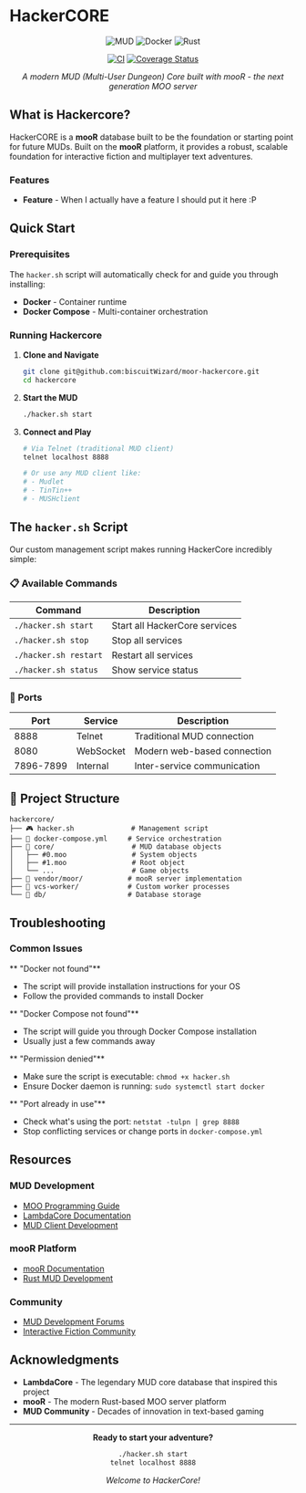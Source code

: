 # HackerCORE

<div align="center">

![MUD](https://img.shields.io/badge/MUD-Multi--User%20Dungeon-blue?style=for-the-badge&logo=terminal)
![Docker](https://img.shields.io/badge/Docker-Ready-2496ED?style=for-the-badge&logo=docker)
![Rust](https://img.shields.io/badge/Powered%20by-Rust-orange?style=for-the-badge&logo=rust)

[![CI](https://github.com/biscuitWizard/moor-hackercore/actions/workflows/ci.yml/badge.svg)](https://github.com/biscuitWizard/moor-hackercore/actions/workflows/ci.yml)
[![Coverage Status](https://coveralls.io/repos/github/biscuitWizard/moor-hackercore/badge.svg?branch=main)](https://coveralls.io/github/biscuitWizard/moor-hackercore?branch=main)

*A modern MUD (Multi-User Dungeon) Core built with mooR - the next generation MOO server*

</div>

## What is Hackercore?

HackerCORE is a **mooR** database built to be the foundation or starting point for future MUDs. Built on the **mooR** platform, it provides a robust, scalable foundation for interactive fiction and multiplayer text adventures.

### Features

- **Feature** - When I actually have a feature I should put it here :P

## Quick Start

### Prerequisites

The `hacker.sh` script will automatically check for and guide you through installing:

- **Docker** - Container runtime
- **Docker Compose** - Multi-container orchestration

### Running Hackercore

1. **Clone and Navigate**
   ```bash
   git clone git@github.com:biscuitWizard/moor-hackercore.git
   cd hackercore
   ```

2. **Start the MUD**
   ```bash
   ./hacker.sh start
   ```

3. **Connect and Play**
   ```bash
   # Via Telnet (traditional MUD client)
   telnet localhost 8888
   
   # Or use any MUD client like:
   # - Mudlet
   # - TinTin++
   # - MUSHclient
   ```

## The `hacker.sh` Script

Our custom management script makes running HackerCore incredibly simple:

### 📋 Available Commands

| Command | Description |
|---------|-------------|
| `./hacker.sh start` | Start all HackerCore services |
| `./hacker.sh stop` | Stop all services |
| `./hacker.sh restart` | Restart all services |
| `./hacker.sh status` | Show service status |

### 🔌 Ports

| Port | Service | Description |
|------|---------|-------------|
| 8888 | Telnet | Traditional MUD connection |
| 8080 | WebSocket | Modern web-based connection |
| 7896-7899 | Internal | Inter-service communication |

## 📁 Project Structure

```
hackercore/
├── 🎮 hacker.sh              # Management script
├── 🐳 docker-compose.yml     # Service orchestration
├── 📂 core/                   # MUD database objects
│   ├── #0.moo                # System objects
│   ├── #1.moo                # Root object
│   └── ...                   # Game objects
├── 📂 vendor/moor/           # mooR server implementation
├── 📂 vcs-worker/            # Custom worker processes
└── 📂 db/                    # Database storage
```

## Troubleshooting

### Common Issues

** "Docker not found"**
- The script will provide installation instructions for your OS
- Follow the provided commands to install Docker

** "Docker Compose not found"**
- The script will guide you through Docker Compose installation
- Usually just a few commands away

** "Permission denied"**
- Make sure the script is executable: `chmod +x hacker.sh`
- Ensure Docker daemon is running: `sudo systemctl start docker`

** "Port already in use"**
- Check what's using the port: `netstat -tulpn | grep 8888`
- Stop conflicting services or change ports in `docker-compose.yml`

## Resources

### MUD Development
- [MOO Programming Guide](https://www.hayseed.net/MOO/)
- [LambdaCore Documentation](https://www.lambda.org/)
- [MUD Client Development](https://www.mudconnect.com/)

### mooR Platform
- [mooR Documentation](https://github.com/ryan-daum/moor)
- [Rust MUD Development](https://crates.io/crates/moor)

### Community
- [MUD Development Forums](https://www.mudconnect.com/)
- [Interactive Fiction Community](https://intfiction.org/)

## Acknowledgments

- **LambdaCore** - The legendary MUD core database that inspired this project
- **mooR** - The modern Rust-based MOO server platform
- **MUD Community** - Decades of innovation in text-based gaming

---

<div align="center">

**Ready to start your adventure?**

```bash
./hacker.sh start
telnet localhost 8888
```

*Welcome to HackerCore!* 

</div>